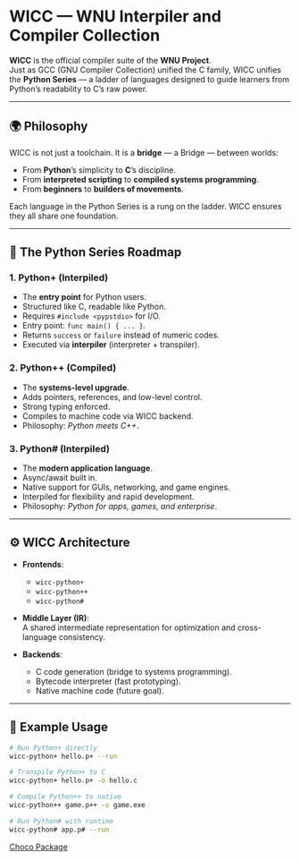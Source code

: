 # WICC — WNU Interpiler and Compiler Collection

**WICC** is the official compiler suite of the **WNU Project**.  
Just as GCC (GNU Compiler Collection) unified the C family, WICC unifies the **Python Series** — a ladder of languages designed to guide learners from Python’s readability to C’s raw power.

---

## 🌍 Philosophy

WICC is not just a toolchain. It is a **bridge** — a Bridge — between worlds:

- From **Python**’s simplicity to **C**’s discipline.
- From **interpreted scripting** to **compiled systems programming**.
- From **beginners** to **builders of movements**.

Each language in the Python Series is a rung on the ladder. WICC ensures they all share one foundation.

---

## 🐍 The Python Series Roadmap

### 1. Python+ (Interpiled)
- The **entry point** for Python users.
- Structured like C, readable like Python.
- Requires `#include <pypstdio>` for I/O.
- Entry point: `func main() { ... }`.
- Returns `success` or `failure` instead of numeric codes.
- Executed via **interpiler** (interpreter + transpiler).

### 2. Python++ (Compiled)
- The **systems-level upgrade**.
- Adds pointers, references, and low-level control.
- Strong typing enforced.
- Compiles to machine code via WICC backend.
- Philosophy: *Python meets C++*.

### 3. Python# (Interpiled)
- The **modern application language**.
- Async/await built in.
- Native support for GUIs, networking, and game engines.
- Interpiled for flexibility and rapid development.
- Philosophy: *Python for apps, games, and enterprise*.

---

## ⚙️ WICC Architecture

- **Frontends**:  
  - `wicc-python+`  
  - `wicc-python++`  
  - `wicc-python#`

- **Middle Layer (IR)**:  
  A shared intermediate representation for optimization and cross-language consistency.

- **Backends**:  
  - C code generation (bridge to systems programming).  
  - Bytecode interpreter (fast prototyping).  
  - Native machine code (future goal).

---

## 🚀 Example Usage

```bash
# Run Python+ directly
wicc-python+ hello.p+ --run

# Transpile Python+ to C
wicc-python+ hello.p+ -o hello.c

# Compile Python++ to native
wicc-python++ game.p++ -o game.exe

# Run Python# with runtime
wicc-python# app.p# --run
```

[Choco Package](https://community.chocolatey.org/packages/wpyplus/1.0.0)